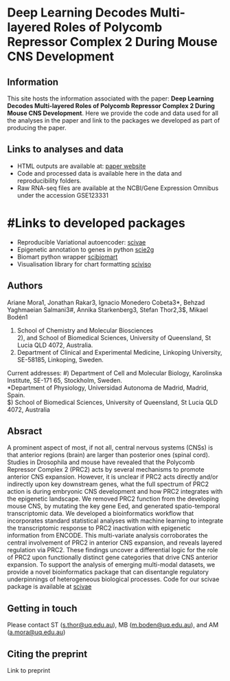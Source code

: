 # Deep Learning Decodes Multi-layered Roles of Polycomb Repressor Complex 2 During Mouse CNS Development


## Information
This site hosts the information associated with the paper: **Deep Learning Decodes Multi-layered Roles of Polycomb Repressor Complex 2 During Mouse CNS Development**.
Here we provide the code and data used for all the analyses in the paper and link to the packages we developed as part of
producing the paper.

## Links to analyses and data
- HTML outputs are available at:  [paper website](https://arianemora.github.io/mouseCNS_vae/)
- Code and processed data is available here in the data and reproducibility folders.
- Raw RNA-seq files are available at the NCBI/Gene Expression Omnibus under the accession GSE123331

# #Links to developed packages

- Reproducible Variational autoencoder: [scivae](https://arianemora.github.io/scivae/)
- Epigenetic annotation to genes in python [scie2g](https://arianemora.github.io/sciepi2gene/)
- Biomart python wrapper [scibiomart](https://arianemora.github.io/scibiomart/)
- Visualisation library for chart formatting [sciviso](https://github.com/ArianeMora/sciviso/)


## Authors

Ariane Mora1, Jonathan Rakar3, Ignacio Monedero Cobeta3*, Behzad Yaghmaeian Salmani3#, Annika Starkenberg3, Stefan Thor2,3$, Mikael Bodén1  

1) School of Chemistry and Molecular Biosciences  
2), and School of Biomedical Sciences, University of Queensland, St Lucia QLD 4072, Australia.  
3) Department of Clinical and Experimental Medicine, Linkoping University, SE-58185, Linkoping, Sweden.  

Current addresses: #) Department of Cell and Molecular Biology, Karolinska Institute, SE-171 65, Stockholm, Sweden.  
*Department of Physiology, Universidad Autonoma de Madrid, Madrid, Spain.  
$) School of Biomedical Sciences, University of Queensland, St Lucia QLD 4072, Australia  

## Absract

A prominent aspect of most, if not all, central nervous systems (CNSs) is that anterior regions (brain) are
larger than posterior ones (spinal cord). Studies in Drosophila and mouse have revealed that the Polycomb Repressor Complex 2 (PRC2)
acts by several mechanisms to promote anterior CNS expansion. However, it is unclear if PRC2 acts directly and/or indirectly
upon key downstream genes, what the full spectrum of PRC2 action is during embryonic CNS development and how PRC2 integrates
with the epigenetic landscape. We removed PRC2 function from the developing mouse CNS, by mutating the key gene Eed, and
generated spatio-temporal transcriptomic data. We developed a bioinformatics workflow that incorporates standard
statistical analyses with machine learning to integrate the transcriptomic response to PRC2 inactivation with epigenetic
information from ENCODE. This multi-variate analysis corroborates the central involvement of PRC2 in anterior CNS expansion,
and reveals layered regulation via PRC2. These findings uncover a differential logic for the role of PRC2 upon functionally
distinct gene categories that drive CNS anterior expansion. To support the analysis of emerging multi-modal datasets,
we provide a novel bioinformatics package that can disentangle regulatory underpinnings of heterogeneous biological processes.
Code for our scivae package is available at [scivae](https://arianemora.github.io/scivae/)


## Getting in touch
Please contact ST (s.thor@uq.edu.au), MB (m.boden@uq.edu.au), and AM (a.mora@uq.edu.au)


## Citing the preprint
Link to preprint